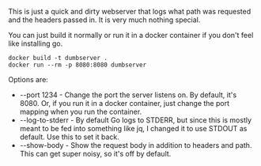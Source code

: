 This is just a quick and dirty webserver that logs what path was requested and the headers passed in. It is very much nothing special.

You can just build it normally or run it in a docker container if you don't feel like installing go.

```
docker build -t dumbserver .
docker run --rm -p 8080:8080 dumbserver
```

Options are:

* --port 1234 - Change the port the server listens on. By default, it's 8080. Or, if you run it in a docker container, just change the port mapping when you run the container.
* --log-to-stderr - By default Go logs to STDERR, but since this is mostly meant to be fed into something like jq, I changed it to use STDOUT as default. Use this to set it back.
* --show-body - Show the request body in addition to headers and path. This can get super noisy, so it's off by default.